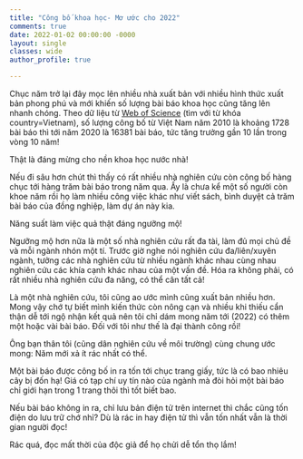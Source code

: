 ```yaml
---
title: "Công bố khoa học- Mơ ước cho 2022"
comments: true
date: 2022-01-02 00:00:00 -0000
layout: single
classes: wide
author_profile: true

---
```


Chục năm trở lại đây mọc lên nhiều nhà xuất bản với nhiều hình thức xuất bản phong phú và mới khiến số lượng bài báo khoa học cũng tăng lên nhanh chóng.
Theo dữ liệu từ [Web of Science](https://www.webofscience.com/wos/woscc/summary/2724bf37-7713-46be-aadf-ca99f34377d4-1c60666e/relevance/1) (tìm với từ khóa country=Vietnam),
số lượng công bố từ Việt Nam năm 2010 là khoảng 1728 bài báo thì tới năm 2020 là 16381 bài báo, tức tăng trưởng gần 10 lần trong vòng 10 năm!

Thật là đáng mừng cho nền khoa học nước nhà! 

Nếu đi sâu hơn chút thì thấy có rất nhiều nhà nghiên cứu còn công bố hàng chục tới hàng trăm bài báo trong năm qua. 
Ấy là chưa kể một số người còn khoe năm rồi họ làm nhiều công việc khác như viết sách, bình duyệt cả trăm bài báo của đồng nghiệp, làm dự án này kia.

Năng suất làm việc quả thật đáng ngưỡng mộ!

Ngưỡng mộ hơn nữa là một số nhà nghiên cứu rất đa tài, làm đủ mọi chủ đề và mỗi ngành nhón một tí.
Trước giờ nghe nói nghiên cứu đa/liên/xuyên ngành, tưởng các nhà nghiên cứu từ nhiều ngành khác nhau cùng nhau nghiên cứu các khía cạnh khác nhau của một vấn đề.
Hóa ra không phải, có rất nhiều nhà nghiên cứu đa năng, có thể cân tất cả!

Là một nhà nghiên cứu, tôi cũng ao ước mình cũng xuất bản nhiều hơn.
Mong vậy chớ tự biết mình kiến thức còn nông cạn và nhiều khi thiếu cẩn thận dễ tới ngộ nhận kết quả nên 
tôi chỉ dám mong năm tới (2022) có thêm một hoặc vài bài báo.
Đối với tôi như thế là đại thành công rồi!

Ông bạn thân tôi (cũng dân nghiên cứu về môi trường) cùng chung ước mong: Năm mới xả ít rác nhất có thể.

Một bài báo được công bố in ra tốn tới chục trang giấy, tức là có bao nhiêu cây bị đốn hạ!
Giá có tạp chí uy tín nào của ngành mà đòi hỏi một bài báo chỉ giới hạn trong 1 trang thôi thì tốt biết bao.

Nếu bài báo không in ra, chỉ lưu bản điện tử trên internet thì chắc cũng tốn điện do lưu trữ chớ nhỉ? 
Dù là rác in hay điện tử thì vẫn tốn nhất vẫn là thời gian người đọc! 

Rác quá, đọc mất thời của độc giả để họ chửi dễ tổn thọ lắm!
